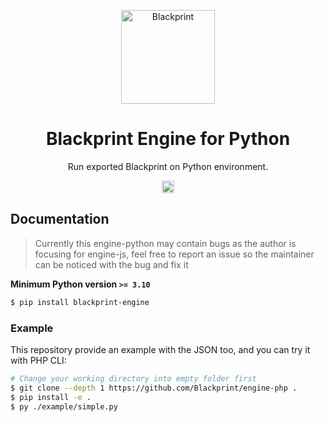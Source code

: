 <p align="center"><a href="#" target="_blank" rel="noopener noreferrer"><img width="150" src="https://user-images.githubusercontent.com/11073373/141421213-5decd773-a870-4324-8324-e175e83b0f55.png" alt="Blackprint"></a></p>

<h1 align="center">Blackprint Engine for Python</h1>
<p align="center">Run exported Blackprint on Python environment.</p>

<p align="center">
    <a href='https://github.com/Blackprint/Blackprint/blob/master/LICENSE'><img src='https://img.shields.io/badge/License-MIT-brightgreen.svg' height='20'></a>
</p>

## Documentation
> Currently this engine-python may contain bugs as the author is focusing for engine-js, feel free to report an issue so the maintainer can be noticed with the bug and fix it

**Minimum Python version `>= 3.10`**

```sh
$ pip install blackprint-engine
```

### Example
This repository provide an example with the JSON too, and you can try it with PHP CLI:<br>

```sh
# Change your working directory into empty folder first
$ git clone --depth 1 https://github.com/Blackprint/engine-php .
$ pip install -e .
$ py ./example/simple.py
```
